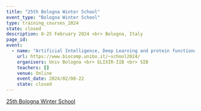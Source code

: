 ```yaml
---
title: "25th Bologna Winter School"
event_type: "Bologna Winter School"
type: training_courses_2024
state: closed
description: 8-25 February 2024 <br> Bologna, Italy
page_id: 
event:
  - name: "Artificial Intelligence, Deep Learning and protein functional annotation: the state-of-the-art"
    url: https://www.biocomp.unibo.it/~school2024/
    organisers: Univ Bologna <br> ELIXIR-IIB <br> SIB 
    teachers: []
    venue: Online
    event_date: 2024/02/08-22
    state: closed
---
```


[25th Bologna Winter School](https://www.biocomp.unibo.it/~school2024/)


<br>